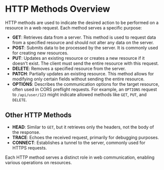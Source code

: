 # HTTP Methods Overview

HTTP methods are used to indicate the desired action to be performed on a resource in a web request. Each method serves a specific purpose:

- **GET**: Retrieves data from a server. This method is used to request data from a specified resource and should not alter any data on the server.
- **POST**: Submits data to be processed by the server. It is commonly used for creating new resources.
- **PUT**: Updates an existing resource or creates a new resource if it doesn't exist. The client must send the entire resource with this request.
- **DELETE**: Removes a specified resource from the server.
- **PATCH**: Partially updates an existing resource. This method allows for modifying only certain fields without sending the entire resource.
- **OPTIONS**: Describes the communication options for the target resource, often used in CORS preflight requests. For example, an `OPTIONS` request to `/api/user/123` might indicate allowed methods like `GET`, `PUT`, and `DELETE`.

## Other HTTP Methods

- **HEAD**: Similar to `GET`, but it retrieves only the headers, not the body of the response.
- **TRACE**: Echoes the received request, primarily for debugging purposes.
- **CONNECT**: Establishes a tunnel to the server, commonly used for HTTPS requests.

Each HTTP method serves a distinct role in web communication, enabling various operations on resources.
